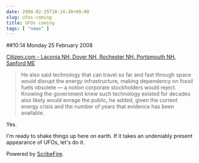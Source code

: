 ```yaml
---
date: 2008-02-25T10:14:30+09:00
slug: ufos-coming
title: UFOs coming
tags: [ "news" ]
---
```


##10:14 Monday 25 February 2008

  
[Citizen.com - Laconia NH, Dover NH, Rochester NH, Portsmouth NH, Sanford ME](http://www.citizen.com/apps/pbcs.dll/article?AID=/20080224/GJNEWS02/12852046/-1/CITNEWS)   




> He also said technology that can travel so far and fast through space would disrupt the energy infrastructure, making dependency on fossil fuels obsolete — a notion corporate stockholders would reject. Knowing the government knew such technology existed for decades also likely would enrage the public, he added, given the current energy crisis and the number of years that evidence has been available.





Yes.





I'm ready to shake things up here on earth.  If it takes an undeniably present appearance of UFOs, let's do it.





Powered by [ScribeFire](http://scribefire.com/).
